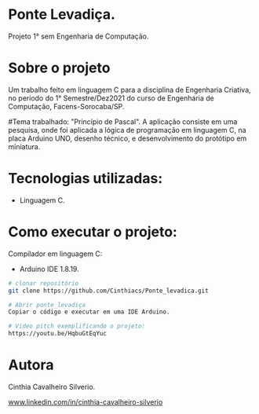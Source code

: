 # Ponte Levadiça.
Projeto 1° sem Engenharia de Computação.

# Sobre o projeto

Um trabalho feito em linguagem C para a disciplina de Engenharia Criativa, no período do 1° Semestre/Dez2021 do curso de Engenharia de Computação, Facens-Sorocaba/SP.

#Tema trabalhado: "Princípio de Pascal".
A aplicação consiste em uma pesquisa, onde foi aplicada a lógica de programação em linguagem C, na placa Arduino UNO, desenho técnico, e desenvolvimento do protótipo em miniatura.

# Tecnologias utilizadas:
- Linguagem C.


# Como executar o projeto:

Compilador em linguagem C:
- Arduino IDE 1.8.19.

```bash
# clonar repositório
git clone https://github.com/Cinthiacs/Ponte_levadica.git

# Abrir ponte_levadiça
Copiar o código e executar em uma IDE Arduino.

# Video pitch exemplificando o projeto:
https://youtu.be/HqbuGtEqYuc

```
# Autora

Cinthia Cavalheiro Silverio.

www.linkedin.com/in/cinthia-cavalheiro-silverio







